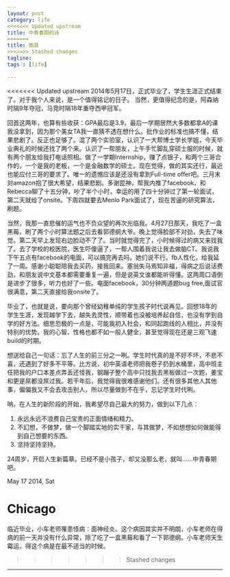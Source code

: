 ```yaml
---
layout: post
category: life
<<<<<<< Updated upstream
title: 中青春期的诗
=======
title: 面具
>>>>>>> Stashed changes
tagline: 
tags : [life]

---
```

<<<<<<< Updated upstream
2014年5月17日，正式毕业了，学生生涯正式结束了。对于我个人来说，是一个值得铭记的日子。
当然，更值得纪念的是，阿森纳时隔9年夺冠，马竞时隔18年重夺西甲冠军。

回首这两年，也算有些收获：GPA最后是3.9，最后一学期居然大多数都拿A的课我没拿到，因为那个美女TA我一直猜不透在想什么。批作业的标准也搞不懂，结果悲剧了。反正也足够了。混了两个实验室，认识了一大帮博士学长学姐，今天毕业典礼的时候还找了两个来。认识了一帮朋友，上午手忙脚乱穿硕士服的时候，就有两个朋友给我打电话照相。做了一学期Internship，赚了点银子，和两个三哥合作的，一个是我的老板，一个是金融数学的硕士。现在觉得，做的其实还行，最近也能应付三哥的要求了。唯一的遗憾应该是还没有拿到Full-time offer吧。三月末对amazon抱了很大希望，结果悲剧。多谢昆神，帮我内推了facebook，和Rebecca聊了十五分钟，吵了半个小时，幸运的用了四十分钟过了第一轮面试，第二天就给了onsite。下周四就要去Menlo Park面试了，现在苦逼的研究算法，刷题。

当然，我那一直悲催的运气也不负众望的再次光临我。4月27日那天，我吃了一盒黑莓，刷了两个小时算法题之后去看郭德纲大爷。晚上觉得脸部不对劲，失去了味觉。第二天早上发现右边脸动不了了。当时就觉得完了，小时候得过的病又来找我了。去了学校的校医院，医生吓傻逼了，一帮人围着我说让我去做脑CT。我说我下午五点有facebook的电面，可以搞完再去吗。她们说不行。fb人性化，给我延了一周。感谢小聪聪陪我去买药，接我回来。塞翁失马焉知非福，得病之后说话费劲，和朋友说中文基本都需要重复一遍，但是说英文谁都能听得懂。这两周口语倒是进步了很多，听力也好了一些。电面facebook，30分钟两道题bug free,面试官很满意，第二天直接给我onsite了。

毕业了，也就是说，要向那个曾经幼稚单纯的学生孩子时代说再见。回想18年的学生生涯，发现越学下去，越失去灵性，顺带着也没被培养起自信，也没有学到自学的好方法。细思恐极的一点是，可能我初入社会，和同起跑线的人相比，并没有特别的优势。我的心智、性格也都不如一般人健全，甚至觉得现在还是三观飞速build的时期。

想送给自己一句话：忘了人生的前三分之一咧。学生时代真的是不好不坏，不悲不喜，还遇到了好多不平等。比方说，初中英语老师把我卷子扔到水桶里，高中班主任把我的户口本差点弄丢还怪我，钢蹦子整个高中只找我去黑板做过一次题，姜宝和更是屌都没屌过我。若干年后，我觉得我很难感谢他们。还有很多其他人其他事，偏偏我又不会去攻击别人，所以尽量做到不在乎，忘记学生时代咧。

呐，在人生的新阶段的开始，我希望尽自己最大的努力，做到以下几点：

1. 永远永远不浪费自己宝贵的正面情绪和精力。
2. 不幻想，不做梦，做一个脚踏实地的实干家，与其做梦，不如想想如何做能得到自己想要的东西。
3. 坚持坚持坚持。

24周岁，开启人生新篇章。已经不是小孩子，却又没那么老，就叫……中青春期吧。

May 17 2014, Sat

Chicago
=======
临近毕业，小车老师罹患怪病：面神经炎。这个病因其实并不明朗，小车老师在得病的前一天并没有什么异常，除了吃了一盒黑莓和看了一下郭德纲。小车老师天生霉运，得这个病是在最不适当的时候。
>>>>>>> Stashed changes

---

















